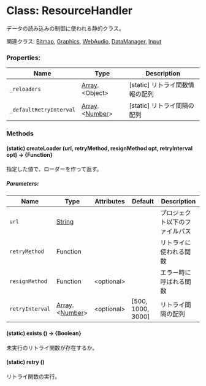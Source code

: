 # Class: ResourceHandler

データの読み込みの制御に使われる静的クラス。

関連クラス: [Bitmap](Bitmap.md), [Graphics](Graphics.md), [WebAudio](WebAudio.md), [DataManager](DataManager.md), [Input](Input.md)

### Properties:

| Name                    | Type                                          | Description                     |
| ----------------------- | --------------------------------------------- | ------------------------------- |
| `_reloaders`            | [Array](Array.md).&lt;Object&gt;              | [static] リトライ関数情報の配列 |
| `_defaultRetryInterval` | [Array](Array.md).&lt;[Number](Number.md)&gt; | [static] リトライ間隔の配列     |

### Methods

#### (static) createLoader (url, retryMethod, resignMethod opt, retryInterval opt) → {Function}

指定した値で、ローダーを作って返す。

##### Parameters:

| Name            | Type                                          | Attributes       | Default           | Description                    |
| --------------- | --------------------------------------------- | ---------------- | ----------------- | ------------------------------ |
| `url`           | [String](String.md)                           |                  |                   | プロジェクト以下のファイルパス |
| `retryMethod`   | Function                                      |                  |                   | リトライに使われる関数         |
| `resignMethod`  | Function                                      | &lt;optional&gt; |                   | エラー時に呼ばれる関数         |
| `retryInterval` | [Array](Array.md).&lt;[Number](Number.md)&gt; | &lt;optional&gt; | [500, 1000, 3000] | リトライ間隔の配列             |

#### (static) exists () → {Boolean}

未実行のリトライ関数が存在するか。

#### (static) retry ()

リトライ関数の実行。
